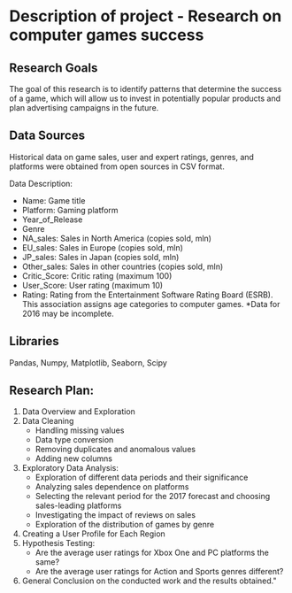 # Description of project - Research on computer games success

## Research Goals
The goal of this research is to identify patterns that determine the success of a game, which will allow us to invest in potentially popular products and plan advertising campaigns in the future.

## Data Sources
Historical data on game sales, user and expert ratings, genres, and platforms were obtained from open sources in CSV format.

Data Description:
- Name: Game title
- Platform: Gaming platform
- Year_of_Release
- Genre
- NA_sales: Sales in North America (copies sold, mln)
- EU_sales: Sales in Europe (copies sold, mln)
- JP_sales: Sales in Japan (copies sold, mln)
- Other_sales: Sales in other countries (copies sold, mln)
- Critic_Score: Critic rating (maximum 100)
- User_Score: User rating (maximum 10)
- Rating: Rating from the Entertainment Software Rating Board (ESRB). This association assigns age categories to computer games.
*Data for 2016 may be incomplete.

## Libraries
Pandas, Numpy, Matplotlib, Seaborn, Scipy

## Research Plan:
1. Data Overview and Exploration
2. Data Cleaning
   - Handling missing values
   - Data type conversion
   - Removing duplicates and anomalous values
   - Adding new columns
3. Exploratory Data Analysis:
   - Exploration of different data periods and their significance
   - Analyzing sales dependence on platforms
   - Selecting the relevant period for the 2017 forecast and choosing sales-leading platforms
   - Investigating the impact of reviews on sales
   - Exploration of the distribution of games by genre
4. Creating a User Profile for Each Region
5. Hypothesis Testing:
   - Are the average user ratings for Xbox One and PC platforms the same?
   - Are the average user ratings for Action and Sports genres different?
6. General Conclusion on the conducted work and the results obtained."
